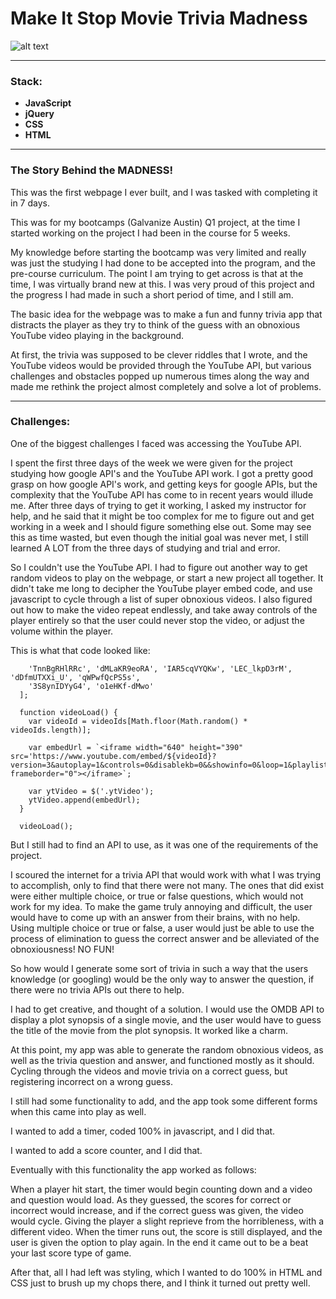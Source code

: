 # Make It Stop Movie Trivia Madness
![alt text](https://github.com/JedidiahBertram/obnoxious-youtube-game/blob/master/assets/Screen%20Shot%202017-06-23%20at%2010.16.38%20AM.png)

---
### Stack:
* __JavaScript__
* __jQuery__
* __CSS__
* __HTML__

---
### The Story Behind the MADNESS!
This was the first webpage I ever built, and I was tasked with completing it in 7 days.

This was for my bootcamps (Galvanize Austin) Q1 project, at the time I started working on the project I had been in the course for 5 weeks.

My knowledge before starting the bootcamp was very limited and really was just the studying I had done to be accepted into the program, and the pre-course curriculum. The point I am trying to get across is that at the time, I was virtually brand new at this. I was very proud of this project and the progress I had made in such a short period of time, and I still am.

The basic idea for the webpage was to make a fun and funny trivia app that distracts the player as they try to think of the guess with an obnoxious YouTube video playing in the background.

At first, the trivia was supposed to be clever riddles that I wrote, and the YouTube videos would be provided through the YouTube API, but various challenges and obstacles popped up numerous times along the way and made me rethink the project almost completely and solve a lot of problems.

---
### Challenges:
One of the biggest challenges I faced was accessing the YouTube API.

I spent the first three days of the week we were given for the project studying how google API's and the YouTube API work. I got a pretty good grasp on how google API's work, and getting keys for google APIs, but the complexity that the YouTube API has come to in recent years would illude me. After three days of trying to get it working, I asked my instructor for help, and he said that it might be too complex for me to figure out and get working in a week and I should figure something else out. Some may see this as time wasted, but even though the initial goal was never met, I still learned A LOT from the three days of studying and trial and error.

So I couldn't use the YouTube API. I had to figure out another way to get random videos to play on the webpage, or start a new project all together. It didn't take me long to decipher the YouTube player embed code, and use javascript to cycle through a list of super obnoxious videos. I also figured out how to make the video repeat endlessly, and take away controls of the player entirely so that the user could never stop the video, or adjust the volume within the player.

This is what that code looked like:

```var videoIds = ['b-t8JmyCvWg', '2d2xFRb6Srs', '8of00uEVRRA', 'f_SwD7RveNE', 'BB0DU4DoPP4',
    'TnnBgRHlRRc', 'dMLaKR9eoRA', 'IAR5cqVYQKw', 'LEC_lkpD3rM', 'dDfmUTXXi_U', 'qWPwfQcPS5s',
    '3S8ynIDYyG4', 'o1eHKf-dMwo'
  ];

  function videoLoad() {
    var videoId = videoIds[Math.floor(Math.random() * videoIds.length)];

    var embedUrl = `<iframe width="640" height="390" src='https://www.youtube.com/embed/${videoId}?version=3&autoplay=1&controls=0&disablekb=0&&showinfo=0&loop=1&playlist=${videoId}'; frameborder="0"></iframe>`;

    var ytVideo = $('.ytVideo');
    ytVideo.append(embedUrl);
  }

  videoLoad();
  ```

But I still had to find an API to use, as it was one of the requirements of the project.

I scoured the internet for a trivia API that would work with what I was trying to accomplish, only to find that there were not many. The ones that did exist were either multiple choice, or true or false questions, which would not work for my idea. To make the game truly annoying and difficult, the user would have to come up with an answer from their brains, with no help. Using multiple choice or true or false, a user would just be able to use the process of elimination to guess the correct answer and be alleviated of the obnoxiousness! NO FUN!

So how would I generate some sort of trivia in such a way that the users knowledge (or googling) would be the only way to answer the question, if there were no trivia APIs out there to help.

I had to get creative, and thought of a solution. I would use the OMDB API to display a plot synopsis of a single movie, and the user would have to guess the title of the movie from the plot synopsis. It worked like a charm.

At this point, my app was able to generate the random obnoxious videos, as well as the trivia question and answer, and functioned mostly as it should. Cycling through the videos and movie trivia on a correct guess, but registering incorrect on a wrong guess.

I still had some functionality to add, and the app took some different forms when this came into play as well.

I wanted to add a timer, coded 100% in javascript, and I did that.

I wanted to add a score counter, and I did that.

Eventually with this functionality the app worked as follows:

When a player hit start, the timer would begin counting down and a video and question would load. As they guessed, the scores for correct or incorrect would increase, and if the correct guess was given, the video would cycle. Giving the player a slight reprieve from the horribleness, with a different video. When the timer runs out, the score is still displayed, and the user is given the option to play again. In the end it came out to be a beat your last score type of game.

After that, all I had left was styling, which I wanted to do 100% in HTML and CSS just to brush up my chops there, and I think it turned out pretty well.
